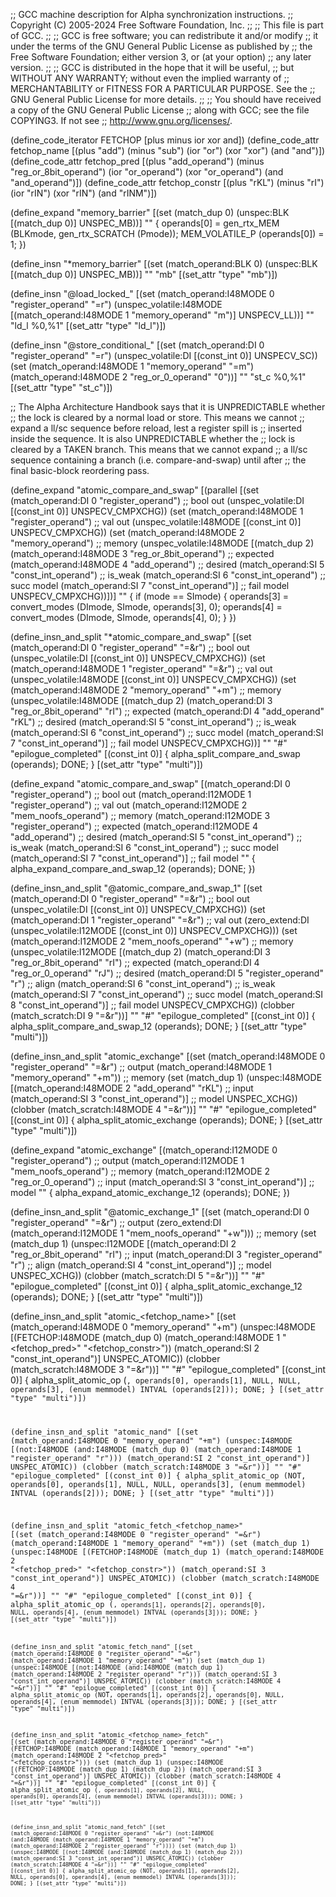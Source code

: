 ;; GCC machine description for Alpha synchronization instructions.
;; Copyright (C) 2005-2024 Free Software Foundation, Inc.
;;
;; This file is part of GCC.
;;
;; GCC is free software; you can redistribute it and/or modify
;; it under the terms of the GNU General Public License as published by
;; the Free Software Foundation; either version 3, or (at your option)
;; any later version.
;;
;; GCC is distributed in the hope that it will be useful,
;; but WITHOUT ANY WARRANTY; without even the implied warranty of
;; MERCHANTABILITY or FITNESS FOR A PARTICULAR PURPOSE.  See the
;; GNU General Public License for more details.
;;
;; You should have received a copy of the GNU General Public License
;; along with GCC; see the file COPYING3.  If not see
;; <http://www.gnu.org/licenses/>.

(define_code_iterator FETCHOP [plus minus ior xor and])
(define_code_attr fetchop_name
  [(plus "add") (minus "sub") (ior "or") (xor "xor") (and "and")])
(define_code_attr fetchop_pred
  [(plus "add_operand") (minus "reg_or_8bit_operand")
   (ior "or_operand") (xor "or_operand") (and "and_operand")])
(define_code_attr fetchop_constr
  [(plus "rKL") (minus "rI") (ior "rIN") (xor "rIN") (and "rINM")])


(define_expand "memory_barrier"
  [(set (match_dup 0)
	(unspec:BLK [(match_dup 0)] UNSPEC_MB))]
  ""
{
  operands[0] = gen_rtx_MEM (BLKmode, gen_rtx_SCRATCH (Pmode));
  MEM_VOLATILE_P (operands[0]) = 1;
})

(define_insn "*memory_barrier"
  [(set (match_operand:BLK 0)
	(unspec:BLK [(match_dup 0)] UNSPEC_MB))]
  ""
  "mb"
  [(set_attr "type" "mb")])

(define_insn "@load_locked_<mode>"
  [(set (match_operand:I48MODE 0 "register_operand" "=r")
	(unspec_volatile:I48MODE
	  [(match_operand:I48MODE 1 "memory_operand" "m")]
	  UNSPECV_LL))]
  ""
  "ld<modesuffix>_l %0,%1"
  [(set_attr "type" "ld_l")])

(define_insn "@store_conditional_<mode>"
  [(set (match_operand:DI 0 "register_operand" "=r")
        (unspec_volatile:DI [(const_int 0)] UNSPECV_SC))
   (set (match_operand:I48MODE 1 "memory_operand" "=m")
	(match_operand:I48MODE 2 "reg_or_0_operand" "0"))]
  ""
  "st<modesuffix>_c %0,%1"
  [(set_attr "type" "st_c")])

;; The Alpha Architecture Handbook says that it is UNPREDICTABLE whether
;; the lock is cleared by a normal load or store.  This means we cannot
;; expand a ll/sc sequence before reload, lest a register spill is
;; inserted inside the sequence.  It is also UNPREDICTABLE whether the
;; lock is cleared by a TAKEN branch.  This means that we cannot expand
;; a ll/sc sequence containing a branch (i.e. compare-and-swap) until after
;; the final basic-block reordering pass.

(define_expand "atomic_compare_and_swap<mode>"
  [(parallel
     [(set (match_operand:DI 0 "register_operand")	  ;; bool out
	   (unspec_volatile:DI [(const_int 0)] UNSPECV_CMPXCHG))
      (set (match_operand:I48MODE 1 "register_operand")	  ;; val out
	   (unspec_volatile:I48MODE [(const_int 0)] UNSPECV_CMPXCHG))
      (set (match_operand:I48MODE 2 "memory_operand")	  ;; memory
	   (unspec_volatile:I48MODE
	     [(match_dup 2)
	      (match_operand:I48MODE 3 "reg_or_8bit_operand")  ;; expected
	      (match_operand:I48MODE 4 "add_operand")	  ;; desired
	      (match_operand:SI 5 "const_int_operand")	  ;; is_weak
	      (match_operand:SI 6 "const_int_operand")	  ;; succ model
	      (match_operand:SI 7 "const_int_operand")]	  ;; fail model
	     UNSPECV_CMPXCHG))])]
  ""
{
  if (<MODE>mode == SImode)
    {
      operands[3] = convert_modes (DImode, SImode, operands[3], 0);
      operands[4] = convert_modes (DImode, SImode, operands[4], 0);
    }
})

(define_insn_and_split "*atomic_compare_and_swap<mode>"
  [(set (match_operand:DI 0 "register_operand" "=&r")		;; bool out
	(unspec_volatile:DI [(const_int 0)] UNSPECV_CMPXCHG))
   (set (match_operand:I48MODE 1 "register_operand" "=&r")	;; val out
	(unspec_volatile:I48MODE [(const_int 0)] UNSPECV_CMPXCHG))
   (set (match_operand:I48MODE 2 "memory_operand" "+m")		;; memory
	(unspec_volatile:I48MODE
	  [(match_dup 2)
	   (match_operand:DI 3 "reg_or_8bit_operand" "rI")	;; expected
	   (match_operand:DI 4 "add_operand" "rKL")		;; desired
	   (match_operand:SI 5 "const_int_operand")		;; is_weak
	   (match_operand:SI 6 "const_int_operand")		;; succ model
	   (match_operand:SI 7 "const_int_operand")]		;; fail model
	  UNSPECV_CMPXCHG))]
  ""
  "#"
  "epilogue_completed"
  [(const_int 0)]
{
  alpha_split_compare_and_swap (operands);
  DONE;
}
  [(set_attr "type" "multi")])

(define_expand "atomic_compare_and_swap<mode>"
  [(match_operand:DI 0 "register_operand")		;; bool out
   (match_operand:I12MODE 1 "register_operand")		;; val out
   (match_operand:I12MODE 2 "mem_noofs_operand")	;; memory
   (match_operand:I12MODE 3 "register_operand")		;; expected
   (match_operand:I12MODE 4 "add_operand")		;; desired
   (match_operand:SI 5 "const_int_operand")		;; is_weak
   (match_operand:SI 6 "const_int_operand")		;; succ model
   (match_operand:SI 7 "const_int_operand")]		;; fail model
  ""
{
  alpha_expand_compare_and_swap_12 (operands);
  DONE;
})

(define_insn_and_split "@atomic_compare_and_swap<mode>_1"
  [(set (match_operand:DI 0 "register_operand" "=&r")		;; bool out
	(unspec_volatile:DI [(const_int 0)] UNSPECV_CMPXCHG))
   (set (match_operand:DI 1 "register_operand" "=&r")		;; val out
	(zero_extend:DI
	  (unspec_volatile:I12MODE [(const_int 0)] UNSPECV_CMPXCHG)))
   (set (match_operand:I12MODE 2 "mem_noofs_operand" "+w")	;; memory
	(unspec_volatile:I12MODE
	  [(match_dup 2)
	   (match_operand:DI 3 "reg_or_8bit_operand" "rI")	;; expected
	   (match_operand:DI 4 "reg_or_0_operand" "rJ")		;; desired
	   (match_operand:DI 5 "register_operand" "r")		;; align
	   (match_operand:SI 6 "const_int_operand")		;; is_weak
	   (match_operand:SI 7 "const_int_operand")		;; succ model
	   (match_operand:SI 8 "const_int_operand")]		;; fail model
	  UNSPECV_CMPXCHG))
   (clobber (match_scratch:DI 9 "=&r"))]
  ""
  "#"
  "epilogue_completed"
  [(const_int 0)]
{
  alpha_split_compare_and_swap_12 (operands);
  DONE;
}
  [(set_attr "type" "multi")])

(define_insn_and_split "atomic_exchange<mode>"
  [(set (match_operand:I48MODE 0 "register_operand" "=&r")	;; output
	(match_operand:I48MODE 1 "memory_operand" "+m"))	;; memory
   (set (match_dup 1)
	(unspec:I48MODE
	  [(match_operand:I48MODE 2 "add_operand" "rKL")	;; input
	   (match_operand:SI 3 "const_int_operand")]		;; model
	  UNSPEC_XCHG))
   (clobber (match_scratch:I48MODE 4 "=&r"))]
  ""
  "#"
  "epilogue_completed"
  [(const_int 0)]
{
  alpha_split_atomic_exchange (operands);
  DONE;
}
  [(set_attr "type" "multi")])

(define_expand "atomic_exchange<mode>"
  [(match_operand:I12MODE 0 "register_operand")		;; output
   (match_operand:I12MODE 1 "mem_noofs_operand")	;; memory
   (match_operand:I12MODE 2 "reg_or_0_operand")		;; input
   (match_operand:SI 3 "const_int_operand")]		;; model
  ""
{
  alpha_expand_atomic_exchange_12 (operands);
  DONE;
})

(define_insn_and_split "@atomic_exchange<mode>_1"
  [(set (match_operand:DI 0 "register_operand" "=&r")		;; output
	(zero_extend:DI
	  (match_operand:I12MODE 1 "mem_noofs_operand" "+w")))	;; memory
   (set (match_dup 1)
	(unspec:I12MODE
	  [(match_operand:DI 2 "reg_or_8bit_operand" "rI")	;; input
	   (match_operand:DI 3 "register_operand" "r")		;; align
	   (match_operand:SI 4 "const_int_operand")]		;; model
	  UNSPEC_XCHG))
   (clobber (match_scratch:DI 5 "=&r"))]
  ""
  "#"
  "epilogue_completed"
  [(const_int 0)]
{
  alpha_split_atomic_exchange_12 (operands);
  DONE;
}
  [(set_attr "type" "multi")])

(define_insn_and_split "atomic_<fetchop_name><mode>"
  [(set (match_operand:I48MODE 0 "memory_operand" "+m")
	(unspec:I48MODE
	  [(FETCHOP:I48MODE (match_dup 0)
	     (match_operand:I48MODE 1 "<fetchop_pred>" "<fetchop_constr>"))
	   (match_operand:SI 2 "const_int_operand")]
	  UNSPEC_ATOMIC))
   (clobber (match_scratch:I48MODE 3 "=&r"))]
  ""
  "#"
  "epilogue_completed"
  [(const_int 0)]
{
  alpha_split_atomic_op (<CODE>, operands[0], operands[1],
			 NULL, NULL, operands[3],
			 (enum memmodel) INTVAL (operands[2]));
  DONE;
}
  [(set_attr "type" "multi")])

(define_insn_and_split "atomic_nand<mode>"
  [(set (match_operand:I48MODE 0 "memory_operand" "+m")
	(unspec:I48MODE
	  [(not:I48MODE
	     (and:I48MODE (match_dup 0)
	       (match_operand:I48MODE 1 "register_operand" "r")))
	   (match_operand:SI 2 "const_int_operand")]
	  UNSPEC_ATOMIC))
   (clobber (match_scratch:I48MODE 3 "=&r"))]
  ""
  "#"
  "epilogue_completed"
  [(const_int 0)]
{
  alpha_split_atomic_op (NOT, operands[0], operands[1],
			 NULL, NULL, operands[3],
			 (enum memmodel) INTVAL (operands[2]));
  DONE;
}
  [(set_attr "type" "multi")])

(define_insn_and_split "atomic_fetch_<fetchop_name><mode>"
  [(set (match_operand:I48MODE 0 "register_operand" "=&r")
	(match_operand:I48MODE 1 "memory_operand" "+m"))
   (set (match_dup 1)
	(unspec:I48MODE
	  [(FETCHOP:I48MODE (match_dup 1)
	     (match_operand:I48MODE 2 "<fetchop_pred>" "<fetchop_constr>"))
	   (match_operand:SI 3 "const_int_operand")]
	  UNSPEC_ATOMIC))
   (clobber (match_scratch:I48MODE 4 "=&r"))]
  ""
  "#"
  "epilogue_completed"
  [(const_int 0)]
{
  alpha_split_atomic_op (<CODE>, operands[1], operands[2],
			 operands[0], NULL, operands[4],
			 (enum memmodel) INTVAL (operands[3]));
  DONE;
}
  [(set_attr "type" "multi")])

(define_insn_and_split "atomic_fetch_nand<mode>"
  [(set (match_operand:I48MODE 0 "register_operand" "=&r")
	(match_operand:I48MODE 1 "memory_operand" "+m"))
   (set (match_dup 1)
	(unspec:I48MODE
	  [(not:I48MODE
	     (and:I48MODE (match_dup 1)
	       (match_operand:I48MODE 2 "register_operand" "r")))
	   (match_operand:SI 3 "const_int_operand")]
	  UNSPEC_ATOMIC))
   (clobber (match_scratch:I48MODE 4 "=&r"))]
  ""
  "#"
  "epilogue_completed"
  [(const_int 0)]
{
  alpha_split_atomic_op (NOT, operands[1], operands[2],
			 operands[0], NULL, operands[4],
			 (enum memmodel) INTVAL (operands[3]));
  DONE;
}
  [(set_attr "type" "multi")])

(define_insn_and_split "atomic_<fetchop_name>_fetch<mode>"
  [(set (match_operand:I48MODE 0 "register_operand" "=&r")
	(FETCHOP:I48MODE 
	  (match_operand:I48MODE 1 "memory_operand" "+m")
	  (match_operand:I48MODE 2 "<fetchop_pred>" "<fetchop_constr>")))
   (set (match_dup 1)
	(unspec:I48MODE
	  [(FETCHOP:I48MODE (match_dup 1) (match_dup 2))
	   (match_operand:SI 3 "const_int_operand")]
	  UNSPEC_ATOMIC))
   (clobber (match_scratch:I48MODE 4 "=&r"))]
  ""
  "#"
  "epilogue_completed"
  [(const_int 0)]
{
  alpha_split_atomic_op (<CODE>, operands[1], operands[2],
			 NULL, operands[0], operands[4],
			 (enum memmodel) INTVAL (operands[3]));
  DONE;
}
  [(set_attr "type" "multi")])

(define_insn_and_split "atomic_nand_fetch<mode>"
  [(set (match_operand:I48MODE 0 "register_operand" "=&r")
	(not:I48MODE
	  (and:I48MODE (match_operand:I48MODE 1 "memory_operand" "+m")
	    (match_operand:I48MODE 2 "register_operand" "r"))))
   (set (match_dup 1)
	(unspec:I48MODE
	  [(not:I48MODE (and:I48MODE (match_dup 1) (match_dup 2)))
	   (match_operand:SI 3 "const_int_operand")]
	  UNSPEC_ATOMIC))
   (clobber (match_scratch:I48MODE 4 "=&r"))]
  ""
  "#"
  "epilogue_completed"
  [(const_int 0)]
{
  alpha_split_atomic_op (NOT, operands[1], operands[2],
			 NULL, operands[0], operands[4],
			 (enum memmodel) INTVAL (operands[3]));
  DONE;
}
  [(set_attr "type" "multi")])
